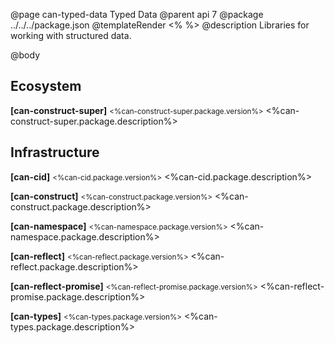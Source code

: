 @page can-typed-data Typed Data
@parent api 7
@package ../../../package.json
@templateRender <% %>
@description Libraries for working with structured data.

@body

## Ecosystem

**[can-construct-super]** <small><%can-construct-super.package.version%></small> <%can-construct-super.package.description%>

## Infrastructure

**[can-cid]** <small><%can-cid.package.version%></small> <%can-cid.package.description%>

**[can-construct]** <small><%can-construct.package.version%></small> <%can-construct.package.description%>

**[can-namespace]** <small><%can-namespace.package.version%></small> <%can-namespace.package.description%>

**[can-reflect]** <small><%can-reflect.package.version%></small> <%can-reflect.package.description%>

**[can-reflect-promise]** <small><%can-reflect-promise.package.version%></small> <%can-reflect-promise.package.description%>

**[can-types]** <small><%can-types.package.version%></small> <%can-types.package.description%>